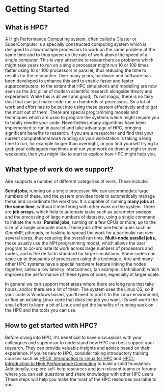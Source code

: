 # Getting Started

## What is HPC?

A High Performance Computing system, often called a Cluster or SuperComputer is a specially constructed computing system which is designed to allow multiple processors to work on the same problem at the same time and to thus speed up the rate of work above the speed of a single computer. This is very attractive to researchers as problems which might take years to run on a single processor might run 10 or 100 times faster using 10 or 100 processors in parallel, thus reducing the time to results for the researcher. Over many years, hardware and software has been developed to enhance this and to enable faster and faster supercomputers, to the extent that HPC simulations and modelling are now seen as the 3rd pillar of modern scientific research alongside theory and experiment.
While this is all well and good, it’s not magic, there is no fairy dust that can just make code run on hundreds of processors. So a lot of work and effort has to be put into using these system effectively and to get the most out of them. There are special programming models and techniques which are used to program the systems which might require you to totally rewrite your code. Nevertheless many algorithms have been implemented to run in parallel and take advantage of HPC, bringing significant benefits to research.
If you are a researcher and find that your current computational work running on your workstation is taking a long time to run, for example longer than overnight, or you find yourself trying to grab your colleagues machines and run your work on them at night or over weekends, then you might like to start to explore how HPC might help you.

## What type of work do we support?

Aire supports a number of different categories of work. These include:

**Serial jobs**, running on a single processor. We can accommodate large numbers of these, and the system provides tools to automatically manage these and co-ordinate the workflow. It is capable of running **many jobs at the same time**, without it interfering with other work on the system. There are **job arrays**, which help to automate tasks such as parameter sweeps and the processing of large numbers of datasets, using a single command to initiate the runs.
**Parallel jobs**, running on a few CPUs or more, up to the size of a single compute node. These jobs often use techniques such as OpenMP, pthreads, or tasking to spread the work for a particular run over several cores, thus reducing the overall run time.
**Multi-node parallel jobs**, these usually use the MPI programming model, which allows the user program to co-ordinate its work across large numbers of processors and nodes, and is the de facto standard for large simulations. Some codes can scale up to thousands of processors using this technique. Aire and many other HPC systems have a special hardware feature linking the nodes together, called a low latency interconnect, (an example is Infiniband) which improves the performance of these types of code, especially at larger scale.

In general we can support most areas where there are long runs that take hours, and/or there are a lot of them. The system uses the Linux OS, so if your code is Windows based, you’ll need to port it to the Linux environment, or find an existing Linux code that does the job you want. It’s well worth the small effort to learn a bit of Linux and get the benefits of running work on the HPC and the tools you can use.

## How to get started with HPC?

Before diving into HPC, it's beneficial to have discussions with your colleagues and supervisor to understand how HPC can best support your research. They can provide valuable insights and advice based on their experience. If you're new to HPC, consider taking introductory training courses such as [HPC0: Introduction to Linux for HPC](https://arc.leeds.ac.uk/courses/hpc0-introduction-to-linux-for-hpc/) and [HPC1: Introduction to High Performance Computing](https://arc.leeds.ac.uk/courses/hpc1-introduction-to-high-performance-computing/) to build a solid foundation. Additionally, explore self-help resources and join relevant teams or forums where you can ask questions and share knowledge with other HPC users. These steps will help you make the most of the HPC resources available to you.

<!-- ## Table of Contents

```{tableofcontents}
``` -->
